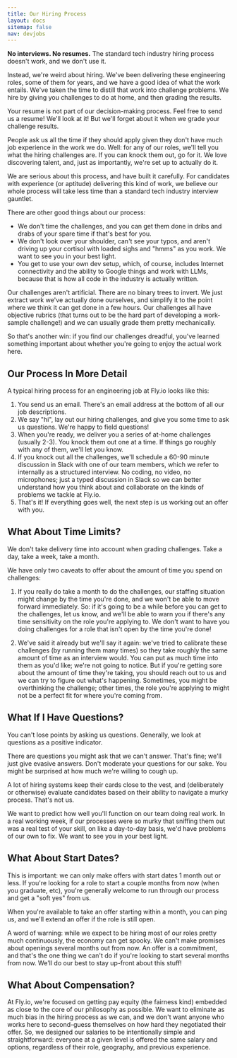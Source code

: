 ```yaml
---
title: Our Hiring Process
layout: docs
sitemap: false
nav: devjobs
---
```


**No interviews. No resumes.** The standard tech industry hiring process doesn&#39;t work, and we don&#39;t use it.

Instead, we&#39;re weird about hiring. We&#39;ve been delivering these engineering roles, some of them for years, and we have a good idea of what the work entails. We&#39;ve taken the time to distill that work into challenge problems. We hire by giving you challenges to do  at home, and then grading the results.

<div class="callout">
Your resume is not part of our decision-making process. Feel free to send us a resume! We&#39;ll look at it! But we&#39;ll forget about it when we grade your challenge results.
<p/>
People ask us all the time if they should apply given they don&#39;t have much job experience in the work we do. Well: for any of our roles, we&#39;ll tell you what the hiring challenges are. If you can knock them out, go for it. We love discovering talent, and, just as importantly, we&#39;re set up to actually do it.
</div>

We are serious about this process, and have built it carefully. For candidates with experience (or aptitude) delivering this kind of work, we believe our whole process will take less time than a standard tech industry interview gauntlet.

There are other good things about our process:

- We don&#39;t time the challenges, and you can get them done in dribs and drabs of your spare time if that&#39;s best for you.
- We don&#39;t look over your shoulder, can&#39;t see your typos, and aren&#39;t driving up your cortisol with loaded sighs and  "hmms" as you work. We want to see you in your best light.
- You get to use your own dev setup, which, of course, includes Internet connectivity and the ability to Google things and work with LLMs, because that is how all code in the industry is actually written.

Our challenges aren&#39;t artificial. There are no binary trees to invert. We just extract work we&#39;ve actually done ourselves, and simplify it to the point where we think it can get done in a few hours. Our challenges all have objective rubrics (that turns out to be the hard part of developing a work-sample challenge!) and we can usually grade them pretty mechanically.

So that&#39;s another win: if you find our challenges dreadful, you&#39;ve learned something important about whether you&#39;re going to enjoy the actual work here.

## Our Process In More Detail

A typical hiring process for an engineering job at Fly.io looks like this:

1. You send us an email. There&#39;s an email address at the bottom of all our job descriptions.
1. We say "hi", lay out our hiring challenges, and give you some time to ask us questions. We&#39;re happy to field questions!
1. When you&#39;re ready, we deliver you a series of at-home challenges (usually 2-3). You knock them out one at a time. If things go roughly with any of them, we&#39;ll let you know.
1. If you knock out all the challenges, we&#39;ll schedule a 60-90 minute discussion in Slack with one of our team members, which we refer to internally as a structured interview. No coding, no video, no microphones; just a typed discussion in Slack so we can better understand how you think about and collaborate on the kinds of problems we tackle at Fly.io.
1. That&#39;s it! If everything goes well, the next step is us working out an offer with you.

## What About Time Limits?

We don't take delivery time into account when grading challenges. Take a day, take a week, take a month.

We have only two caveats to offer about the amount of time you spend on challenges:

1. If you really do take a month to do the challenges, our staffing situation might change by the time you're done, and we
won't be able to move forward immediately. So: if it's going to be a while before you can get to the challenges, let us know,
and we'll be able to warn you if there's any time sensitivity on the role you're applying to. We don't want to have you doing
challenges for a role that isn't open by the time you're done!

2. We've said it already but we'll say it again: we've tried to calibrate these challenges (by running them many times) so
they take roughly the same amount of time as an interview would. You can put as much time into them as you'd like; we're not
going to notice. But if you're getting sore about the amount of time they're taking, you should reach out to us and we
can try to figure out what's happening. Sometimes, you might be overthinking the challenge; other times, the role you're
applying to might not be a perfect fit for where you're coming from.

## What If I Have Questions?

You can't lose points by asking us questions. Generally, we look at questions as a positive indicator.

There are questions you might ask that we can't answer. That's fine; we'll just give evasive answers. Don't moderate
your questions for our sake. You might be surprised at how much we're willing to cough up.

A lot of hiring systems keep their cards close to the vest, and (deliberately or otherwise) evaluate candidates based
on their ability to navigate a murky process. That's not us.

We want to predict how well you'll function on our team doing real work. In a real working week, if our processes were
so murky that sniffing them out was a real test of your skill, on like a day-to-day basis, we'd have problems of our
own to fix. We want to see you in your best light.

## What About Start Dates?

This is important: we can only make offers with start dates 1 month out or
less. If you're looking for a role to start a couple months from now (when
you graduate, etc), you're generally welcome to run through our process and
get a "soft yes" from us.

When you're available to take an offer starting within a month, you can
ping us, and we'll extend an offer if the role is still open.

A word of warning: while we expect to be hiring most of our roles pretty
much continuously, the economy can get spooky. We can't make promises about
openings several months out from now. An offer is a commitment, and that's
the one thing we can't do if you're looking to start several months from
now. We'll do our best to stay up-front about this stuff!

## What About Compensation?

At Fly.io, we're focused on getting pay equity (the fairness kind) embedded as close to the core of our philosophy as possible. We want to eliminate as much bias in the hiring process as we can, and we don't want anyone who works here to second-guess themselves on how hard they negotiated their offer. So, we designed our salaries to be intentionally simple and straightforward: everyone at a given level is offered the same salary and options, regardless of their role, geography, and previous experience.
